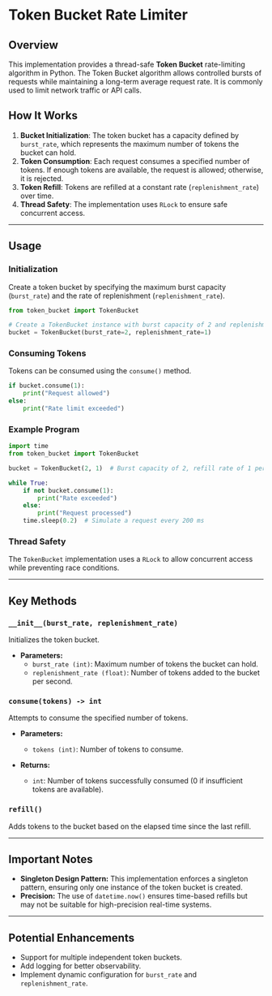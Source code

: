 # Token Bucket Rate Limiter

## Overview
This implementation provides a thread-safe **Token Bucket** rate-limiting algorithm in Python. The Token Bucket algorithm allows controlled bursts of requests while maintaining a long-term average request rate. It is commonly used to limit network traffic or API calls.

## How It Works
1. **Bucket Initialization**: The token bucket has a capacity defined by `burst_rate`, which represents the maximum number of tokens the bucket can hold.
2. **Token Consumption**: Each request consumes a specified number of tokens. If enough tokens are available, the request is allowed; otherwise, it is rejected.
3. **Token Refill**: Tokens are refilled at a constant rate (`replenishment_rate`) over time.
4. **Thread Safety**: The implementation uses `RLock` to ensure safe concurrent access.

---

## Usage

### Initialization
Create a token bucket by specifying the maximum burst capacity (`burst_rate`) and the rate of replenishment (`replenishment_rate`).

```python
from token_bucket import TokenBucket

# Create a TokenBucket instance with burst capacity of 2 and replenishment rate of 1 token per second
bucket = TokenBucket(burst_rate=2, replenishment_rate=1)
```

### Consuming Tokens
Tokens can be consumed using the `consume()` method.

```python
if bucket.consume(1):
    print("Request allowed")
else:
    print("Rate limit exceeded")
```

### Example Program
```python
import time
from token_bucket import TokenBucket

bucket = TokenBucket(2, 1)  # Burst capacity of 2, refill rate of 1 per second

while True:
    if not bucket.consume(1):
        print("Rate exceeded")
    else:
        print("Request processed")
    time.sleep(0.2)  # Simulate a request every 200 ms
```

### Thread Safety
The `TokenBucket` implementation uses a `RLock` to allow concurrent access while preventing race conditions.

---

## Key Methods

### `__init__(burst_rate, replenishment_rate)`
Initializes the token bucket.

- **Parameters:**
  - `burst_rate (int)`: Maximum number of tokens the bucket can hold.
  - `replenishment_rate (float)`: Number of tokens added to the bucket per second.

### `consume(tokens) -> int`
Attempts to consume the specified number of tokens.

- **Parameters:**
  - `tokens (int)`: Number of tokens to consume.

- **Returns:**
  - `int`: Number of tokens successfully consumed (0 if insufficient tokens are available).

### `refill()`
Adds tokens to the bucket based on the elapsed time since the last refill.

---

## Important Notes
- **Singleton Design Pattern:** This implementation enforces a singleton pattern, ensuring only one instance of the token bucket is created.
- **Precision:** The use of `datetime.now()` ensures time-based refills but may not be suitable for high-precision real-time systems.

---

## Potential Enhancements
- Support for multiple independent token buckets.
- Add logging for better observability.
- Implement dynamic configuration for `burst_rate` and `replenishment_rate`.


